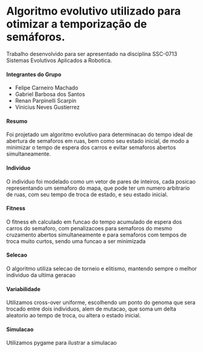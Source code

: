 # Algoritmo evolutivo utilizado para otimizar a temporização de semáforos. 

Trabalho desenvolvido para ser apresentado na disciplina SSC-0713 Sistemas Evolutivos Aplicados a Robotica.

#### Integrantes do Grupo

* Felipe Carneiro Machado
* Gabriel Barbosa dos Santos
* Renan Parpinelli Scarpin
* Vinicius Neves Gustierrez

#### Resumo

Foi projetado um algoritmo evolutivo para determinacao do tempo ideal de abertura de semaforos em ruas, bem como seu estado inicial, de modo a minimizar o tempo de espera dos carros e evitar semaforos abertos simultaneamente.

#### Individuo

O individuo foi modelado como um vetor de pares de inteiros, cada posicao representando um semaforo do mapa, que pode ter um numero arbitrario de ruas, com seu tempo de troca de estado, e seu estado inicial.

#### Fitness

O fitness eh calculado em funcao do tempo acumulado de espera dos carros do semaforo, com penalizacoes para semaforos do mesmo cruzamento abertos simultaneamente e para semaforos com tempos de troca muito curtos, sendo uma funcao a ser minimizada

#### Selecao

O algoritmo utiliza selecao de torneio e elitismo, mantendo sempre o melhor individuo da ultima geracao

#### Variabilidade

Utilizamos cross-over uniforme, escolhendo um ponto do genoma que sera trocado entre dois individuos, alem de mutacao, que soma um delta aleatorio ao tempo de troca, ou altera o estado inicial.

#### Simulacao

Utilizamos pygame para ilustrar a simulacao